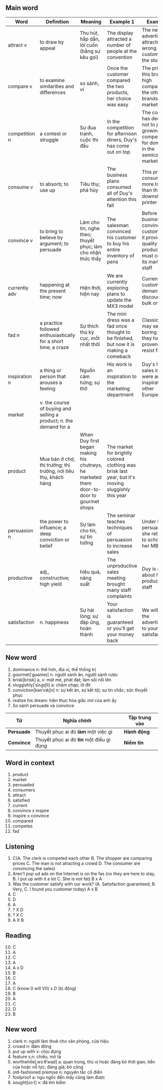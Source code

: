## Main word
|Word|Definition|Meaning|Example 1|Example 2|
|---|---|---|---|---|
|attract v|to draw by appeal|Thu hút, hấp dẫn, lôi cuốn (bằng sự kêu gọi)|The display attracted a number of people at the convention|The new advertising attracts the wrong kind of customer into the store|
 |compare v|to examine similarities and differences|so sánh, ví|Once the customer compared the two products, her choice was easy|The price for this brand is high compared to the other brands on the market|
 |competition n|a contest or struggle|Sự đua tranh, cuộc thi đấu|In the competition for afternoon diners, Duy's has come out on top|The company has decided not to join the growing competition for dominance in the semiconductor market|
 |consume v|to absorb; to use up|Tiêu thụ; phá hủy|The business plans consumed all of Duy's attention this fall|This printer consumes more toner than the downstairs printer|
|convince v|to bring to believe by argument; to persuade|Làm cho tin, nghe theo; thuyết phục; làm cho nhận thức thấy|The salesman convinced his customer to buy his entire inventory of pens|Before a business can convince customers that it provides a quality product, it must convince its marketing staff|
|currently adv|happening at the present time; now|Hiện thời, hiện nay|We are currently exploring plans to update the MX3 model|Currently, customers are demanding big discounts for bulk orders|
|fad n|a practice followed enthusiastically for a short time; a craze|Sự thích thú kỳ cục, mốt nhất thời|The mini dress was a fad once thought to be finished, but now it is making a comeback|Classic tastes may seem boring but they have proven to resist fads|
|inspiration n|a thing or person that arouses a feeling|Nguồn cảm hứng; sự thở|His work is an inspiration to the marketing department|Duy's high sales in Spain were an inspiration to other European reps|
|market|v. the course of buying and selling a product; n. the demand for a
 product|Mua bán ở chợ, thị trường; thị trường, nơi tiêu thụ, khách hàng|When Duy first began making his chutneys, he marketed them door-to-door to gourmet shops|The market for brightly colored clothing was brisk last year, but it's moving sluggishly this year|
|persuasion n|the power to influence; a deep conviction or belief|Sự làm cho tin, sự tin tưởng|The seminar teaches techniques of persuasion to increase sales|Under his persuasion, she returned to school for her MBA|
|productive|adj., constructive; high yield|hiệu quả, năng suất|The unproductive sales meeting brought many staff complaints|Duy is excited about his productive staff|
|satisfaction|n. happiness|Sự hài lòng; sự đáp ứng, hoàn thành|Your satisfaction is guaranteed or you'll get your money back|We will print the advertisement to your satisfaction|
## New word
1. dominance n: thế hơn, địa vị, thế thống trị
2. gourmet[ˈɡʊəmeɪ] n: người sành ăn, người sành rượu
3. brisk[brɪsk] a, v: mát mẻ, phát đạt; làm sôi nổi lên
4. sluggishly[ˈslʌɡɪʃli] a: chậm chạp; lờ đờ
5. conviction[kənˈvɪkʃn] n: sự kết án, sự kết tội; sự tin chắc; sức thuyết phục
6. realize his dream: hiện thực hóa giấc mơ của anh ấy
7. So sánh persuade và convince

| Từ           | Nghĩa chính                                | Tập trung vào |
| ------------ | ------------------------------------------ | ------------- |
| **Persuade** | Thuyết phục ai đó **làm** một việc gì      | **Hành động** |
| **Convince** | Thuyết phục ai đó **tin** một điều gì đúng | **Niềm tin**  |

## Word in context
1. product
2. market
3. persuaded
4. consumers
5. attract
6. satisfied
7. current
8. convince x inspire
9. inspire x convince
10. compared
11. competes
12. fad
## Listening
1. C(A. The clerk is competed each other B. The shopper are comparing prices C. The man is not atracting a crowd D. The consumer are convincing the sales)
2. Aren't pop ud ads on the Internet is on the fas (no they are here to stay, B. I put up with it a lot C. She is not fat) B x A
3. Was the customer satisfy with our work? (A. Satisfaction guaranteed, B. Very, C. I found you customer today) A x B
4. C
5. D
6. A
7. ? X D
8. ? X C
9. A X B
## Reading
10. C
11. A
12. C
13. A
14. A x D
15. B
16. C
17. A
18. C (know 0 will V0) x D (bị động)
19. B
20. A
21. C
22. D
23. B
## New word
1. clerk n: người làm thuê cho văn phòng, cửa hiệu
2. crowd n: đám đông 
3. put up with v: chịu đựng
4. feature v,n: chiếu, mô tả 
5. worthwhile[ˌwɜːθˈwaɪl] a: quan trọng, thú vị hoặc đáng bỏ thời gian, tiền của hoặc nỗ lực; đáng giá; bõ công
6. old-fashioned premise n: nguyên tắc cổ điển
7. foolproof a: ngu ngốc đến mấy cũng làm được
8. sought[sɔːt] v: đã tìm kiếm 
